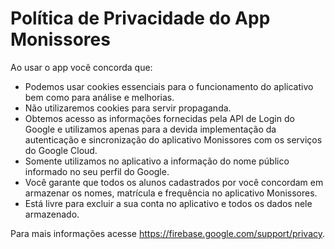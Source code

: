 # Política de Privacidade do App Monissores

Ao usar o app você concorda que:

- Podemos usar cookies essenciais para o funcionamento do aplicativo bem como para análise e melhorias. 
- Não utilizaremos cookies para servir propaganda.
- Obtemos acesso as informações fornecidas pela API de Login do Google e utilizamos apenas para a devida implementação da autenticação e sincronização do aplicativo Monissores com os serviços do Google Cloud.
- Somente utilizamos no aplicativo a informação do nome público informado no seu perfil do Google.
- Você garante que todos os alunos cadastrados por você concordam em armazenar os nomes, matrícula e frequência no aplicativo Monissores.
- Está livre para excluir a sua conta no aplicativo e todos os dados nele armazenado.

Para mais informações acesse https://firebase.google.com/support/privacy.
